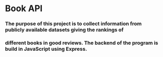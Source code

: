 # Book API

### The purpose of this project is to collect information from publicly available datasets giving the rankings of 
### different books in good reviews. The backend of the program is build in JavaScript using Express. 

